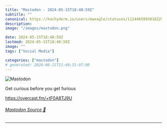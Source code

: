 ```yaml
---
title: "Mastodon - 2024-05-15T18:48:59Z"
subtitle: ""
canonical: https://hachyderm.io/users/mweagle/statuses/112446599301622556
description:
image: "/images/mastodon.png"

date: 2024-05-15T18:48:59Z
lastmod: 2024-05-15T18:48:59Z
image: ""
tags: ["Social Media"]

categories: ["mastodon"]
# generated: 2024-06-21T21:40:31-07:00
---
```

![Mastodon](/images/mastodon.png)

<p>Get curious before you get furious</p><p><a href="https://overcast.fm/+tF0A8TJ9U" target="_blank" rel="nofollow noopener noreferrer" translate="no"><span class="invisible">https://</span><span class="">overcast.fm/+tF0A8TJ9U</span><span class="invisible"></span></a></p>


###### [Mastodon Source 🐘](https://hachyderm.io/@mweagle/112446599301622556)

___

